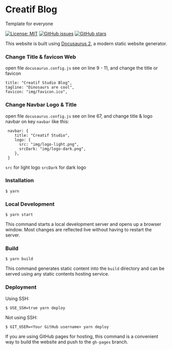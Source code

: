 # Creatif Blog
Template for everyone

[![License: MIT](https://img.shields.io/badge/License-MIT-yellow.svg)](https://opensource.org/licenses/MIT)
[![GitHub issues](https://img.shields.io/github/issues/creatif-studio/creatif-studio)](https://github.com/creatif-studio/creatif-studio/issues)
[![GitHub stars](https://img.shields.io/github/stars/creatif-studio/creatif-studio)](https://github.com/creatif-studio/creatif-studio/stargazers)

This website is built using [Docusaurus 2](https://docusaurus.io/), a modern static website generator.

### Change Title & favicon Web

open file `docusaurus.config.js` see on line 9 - 11, and change the title or favicon

```
title: "Creatif Studio Blog",
tagline: "Dinosaurs are cool",
favicon: "img/favicon.ico",
```

### Change Navbar Logo & Title

open file `docusaurus.config.js` see on line 67, and change title & logo navbar on key `navbar` like this:

```
 navbar: {
    title: "Creatif Studio",
    logo: {
      src: "img/logo-light.png",
      srcDark: "img/logo-dark.png",
    },
 }
```

`src` for light logo
`srcDark` for dark logo

### Installation

```
$ yarn
```

### Local Development

```
$ yarn start
```

This command starts a local development server and opens up a browser window. Most changes are reflected live without having to restart the server.

### Build

```
$ yarn build
```

This command generates static content into the `build` directory and can be served using any static contents hosting service.

### Deployment

Using SSH:

```
$ USE_SSH=true yarn deploy
```

Not using SSH:

```
$ GIT_USER=<Your GitHub username> yarn deploy
```

If you are using GitHub pages for hosting, this command is a convenient way to build the website and push to the `gh-pages` branch.
